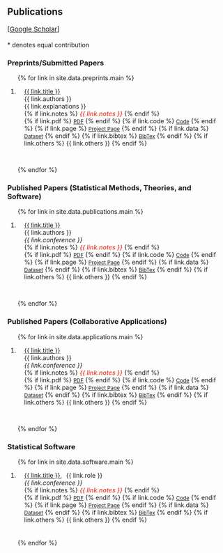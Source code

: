 <br>

## Publications

<p style="margin:4px 0 18px;font-size:15px;">
[<a href="https://scholar.google.com/citations?user=E4S3q1gAAAAJ&hl=en"
  target="_blank" rel="noopener">Google&nbsp;Scholar</a>]
</p>

\* denotes equal contribution

### Preprints/Submitted Papers

<div class="publications">
<ol class="bibliography">
  
{% for link in site.data.preprints.main %}

<li>
<div class="pub-row">
 <div class="col-sm-12" style="position:relative;padding-right:15px;padding-left:15px;">
  <div class="title"><a href="{{ link.paper }}">{{ link.title }}</a></div>
  <div class="author">{{ link.authors }}</div>
  <div class="periodical">{{ link.explanations }}
  </div>
   <div class="links">
     {% if link.notes %} 
      <strong> <i style="color:#e74d3c; font-weight:600">{{ link.notes }}</i></strong>
      {% endif %}
    </div>
    <div class="links">
      {% if link.pdf %} 
      <a href="{{ link.pdf }}" class="btn btn-sm z-depth-0" role="button" target="_blank" style="font-size:12px;">PDF</a>
      {% endif %}
      {% if link.code %} 
      <a href="{{ link.code }}" class="btn btn-sm z-depth-0" role="button" target="_blank" style="font-size:12px;">Code</a>
      {% endif %}
      {% if link.page %} 
      <a href="{{ link.page }}" class="btn btn-sm z-depth-0" role="button" target="_blank" style="font-size:12px;">Project Page</a>
      {% endif %}
      {% if link.data %} 
      <a href="{{ link.data }}" class="btn btn-sm z-depth-0" role="button" target="_blank" style="font-size:12px;">Dataset</a>
      {% endif %}
      {% if link.bibtex %} 
      <a href="{{ link.bibtex }}" class="btn btn-sm z-depth-0" role="button" target="_blank" style="font-size:12px;">BibTex</a>
      {% endif %}
      {% if link.others %} 
      {{ link.others }}
      {% endif %}
    </div>
  </div>
</div>
</li>

<span style="display:block; height:16px;"></span>

{% endfor %}

</ol>
</div>

### Published Papers (Statistical Methods, Theories, and Software)

<div class="publications">
<ol class="bibliography">

{% for link in site.data.publications.main %}

<li>
<div class="pub-row">
  <div class="col-sm-12" style="position:relative;padding-right:15px;padding-left:15px;">
  <div class="title"><a href="{{ link.paper }}">{{ link.title }}</a></div>
  <div class="author">{{ link.authors }}</div>
  <div class="periodical"><em>{{ link.conference }}</em>
  </div>
    <div class="links">
     {% if link.notes %} 
      <strong> <i style="color:#e74d3c; font-weight:600">{{ link.notes }}</i></strong>
      {% endif %}
    </div>
    <div class="links">
      {% if link.pdf %} 
      <a href="{{ link.pdf }}" class="btn btn-sm z-depth-0" role="button" target="_blank" style="font-size:12px;">PDF</a>
      {% endif %}
      {% if link.code %} 
      <a href="{{ link.code }}" class="btn btn-sm z-depth-0" role="button" target="_blank" style="font-size:12px;">Code</a>
      {% endif %}
      {% if link.page %} 
      <a href="{{ link.page }}" class="btn btn-sm z-depth-0" role="button" target="_blank" style="font-size:12px;">Project Page</a>
      {% endif %}
      {% if link.data %} 
      <a href="{{ link.data }}" class="btn btn-sm z-depth-0" role="button" target="_blank" style="font-size:12px;">Dataset</a>
      {% endif %}
      {% if link.bibtex %} 
      <a href="{{ link.bibtex }}" class="btn btn-sm z-depth-0" role="button" target="_blank" style="font-size:12px;">BibTex</a>
      {% endif %}
      {% if link.others %} 
      {{ link.others }}
      {% endif %}
    </div>
  </div>
</div>
</li>

<span style="display:block; height:16px;"></span>

{% endfor %}

</ol>
</div>

### Published Papers (Collaborative Applications)

<div class="publications">
<ol class="bibliography">

{% for link in site.data.applications.main %}

<li>
<div class="pub-row">
  <div class="col-sm-12" style="position:relative;padding-right:15px;padding-left:15px;">
  <div class="title"><a href="{{ link.paper }}">{{ link.title }}</a></div>
  <div class="author">{{ link.authors }}</div>
  <div class="periodical"><em>{{ link.conference }}</em>
  </div>
    <div class="links">
     {% if link.notes %} 
      <strong> <i style="color:#e74d3c; font-weight:600">{{ link.notes }}</i></strong>
      {% endif %}
    </div>
    <div class="links">
      {% if link.pdf %} 
      <a href="{{ link.pdf }}" class="btn btn-sm z-depth-0" role="button" target="_blank" style="font-size:12px;">PDF</a>
      {% endif %}
      {% if link.code %} 
      <a href="{{ link.code }}" class="btn btn-sm z-depth-0" role="button" target="_blank" style="font-size:12px;">Code</a>
      {% endif %}
      {% if link.page %} 
      <a href="{{ link.page }}" class="btn btn-sm z-depth-0" role="button" target="_blank" style="font-size:12px;">Project Page</a>
      {% endif %}
      {% if link.data %} 
      <a href="{{ link.data }}" class="btn btn-sm z-depth-0" role="button" target="_blank" style="font-size:12px;">Dataset</a>
      {% endif %}
      {% if link.bibtex %} 
      <a href="{{ link.bibtex }}" class="btn btn-sm z-depth-0" role="button" target="_blank" style="font-size:12px;">BibTex</a>
      {% endif %}
      {% if link.others %} 
      {{ link.others }}
      {% endif %}
    </div>
  </div>
</div>
</li>

<span style="display:block; height:16px;"></span>

{% endfor %}

</ol>
</div>

### Statistical Software

<div class="publications">
<ol class="bibliography">

{% for link in site.data.software.main %}

<li>
<div class="pub-row">
  <div class="col-sm-12" style="position:relative;padding-right:15px;padding-left:15px;">
  <div style="display:flex; align-items:baseline; gap:0.6rem;">
  <div class="title"><a href="{{ link.paper }}">{{ link.title }}</a>,</div>
  <div class="author">{{ link.role }}</div>
  </div>
  <div class="periodical"><em>{{ link.conference }}</em>
  </div>
    <div class="links">
     {% if link.notes %} 
      <strong> <i style="color:#e74d3c; font-weight:600">{{ link.notes }}</i></strong>
      {% endif %}
    </div>
    <div class="links">
      {% if link.pdf %} 
      <a href="{{ link.pdf }}" class="btn btn-sm z-depth-0" role="button" target="_blank" style="font-size:12px;">PDF</a>
      {% endif %}
      {% if link.code %} 
      <a href="{{ link.code }}" class="btn btn-sm z-depth-0" role="button" target="_blank" style="font-size:12px;">Code</a>
      {% endif %}
      {% if link.page %} 
      <a href="{{ link.page }}" class="btn btn-sm z-depth-0" role="button" target="_blank" style="font-size:12px;">Project Page</a>
      {% endif %}
      {% if link.data %} 
      <a href="{{ link.data }}" class="btn btn-sm z-depth-0" role="button" target="_blank" style="font-size:12px;">Dataset</a>
      {% endif %}
      {% if link.bibtex %} 
      <a href="{{ link.bibtex }}" class="btn btn-sm z-depth-0" role="button" target="_blank" style="font-size:12px;">BibTex</a>
      {% endif %}
      {% if link.others %} 
      {{ link.others }}
      {% endif %}
    </div>
  </div>
</div>
</li>

<span style="display:block; height:8px;"></span>

{% endfor %}

</ol>
</div>
